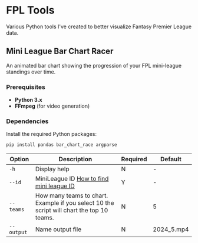 # FPL Tools

Various Python tools I've created to better visualize Fantasy Premier League data.

## Mini League Bar Chart Racer

An animated bar chart showing the progression of your FPL mini-league standings over time.

### Prerequisites

- **Python 3.x**
- **FFmpeg** (for video generation)

### Dependencies

Install the required Python packages:

```bash
pip install pandas bar_chart_race argparse
```

| Option    | Description | Required | Default |
| -------- | ------- | -------- | ------- |
| ```-h ```  | Display help | N | - |
| ```--id``` | MiniLeague ID [How to find mini league ID](https://fplrank.live/how-to-find-your-league-id 'minileagueid')| Y | - |
|```--teams```| How many teams to chart. Example if you select 10 the script will chart the top 10 teams. | N | 5 |
|```--output``` | Name output file | N | 2024_5.mp4 |

